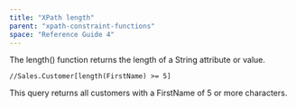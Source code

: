 ```yaml
---
title: "XPath length"
parent: "xpath-constraint-functions"
space: "Reference Guide 4"
---
```

The length() function returns the length of a String attribute or value.

```
//Sales.Customer[length(FirstName) >= 5]

```

This query returns all customers with a FirstName of 5 or more characters.
